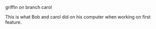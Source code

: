 
griffin on branch carol

This is what Bob and carol did on his computer when working on first feature.

